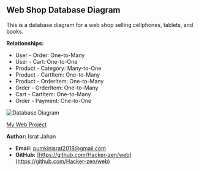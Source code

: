 ## Web Shop Database Diagram

This is a database diagram for a web shop selling cellphones, tablets, and books.

**Relationships:**

* User - Order: One-to-Many
* User - Cart: One-to-One
* Product - Category: Many-to-One
* Product - CartItem: One-to-Many
* Product - OrderItem: One-to-Many
* Order - OrderItem: One-to-Many
* Cart - CartItem: One-to-Many
* Order - Payment: One-to-One

![Database Diagram](./diagram_DB.jpg?raw=true "Web Shop Database Diagram")

[My Web Project](https://web-6.onrender.com/)

**Author:** Israt Jahan

* **Email:** pumkinisrat2018@gmail.com
* **GitHub:** [https://github.com/Hacker-zen/web](https://github.com/Hacker-zen/web)